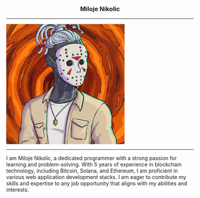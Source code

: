 <h3 style="text-align: center;">Miloje Nikolic</h3>

---

<img align="center" src="./public/profile.png"></img>

---


I am Miloje Nikolic, a dedicated programmer with a strong passion for learning and problem-solving. With 5 years of experience in blockchain technology, including Bitcoin, Solana, and Ethereum, I am proficient in various web application development stacks. I am eager to contribute my skills and expertise to any job opportunity that aligns with my abilities and interests.


